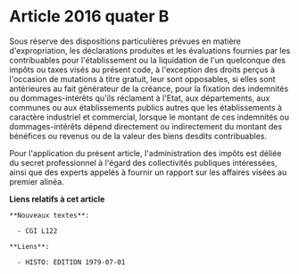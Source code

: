 # Article 2016 quater B

Sous réserve des dispositions particulières prévues en matière d'expropriation, les déclarations produites et les évaluations
fournies par les contribuables pour l'établissement ou la liquidation de l'un quelconque des impôts ou taxes visés au présent
code, à l'exception des droits perçus à l'occasion de mutations à titre gratuit, leur sont opposables, si elles sont
antérieures au fait générateur de la créance, pour la fixation des indemnités ou dommages-intérêts qu'ils réclament à l'Etat,
aux départements, aux communes ou aux établissements publics autres que les établissements à caractère industriel et
commercial, lorsque le montant de ces indemnités ou dommages-intérêts dépend directement ou indirectement du montant des
bénéfices ou revenus ou de la valeur des biens desdits contribuables.

Pour l'application du présent article, l'administration des impôts est déliée du secret professionnel à l'égard des
collectivités publiques intéressées, ainsi que des experts appelés à fournir un rapport sur les affaires visées au premier
alinéa.

**Liens relatifs à cet article**

	**Nouveaux textes**:

	  - CGI L122

	**Liens**:

	  - HISTO: EDITION 1979-07-01
